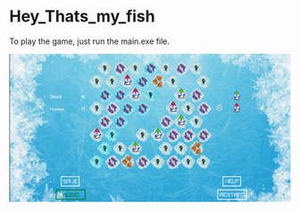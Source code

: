 # Hey_Thats_my_fish


To play the game, just run the main.exe file.


![Game Image](https://github.com/Mohammad-Zibadi/Hey_Thats_my_fish/blob/master/images/game.png?raw=true "Game Image title")
